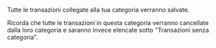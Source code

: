 Tutte le transazioni collegate alla tua categoria verranno salvate.

Ricorda che tutte le transazioni in questa categoria verranno cancellate dalla loro categoria e saranno invece elencate sotto "Transazioni senza categoria".